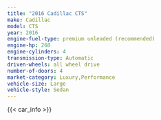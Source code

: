 ```yaml
---
title: "2016 Cadillac CTS"
make: Cadillac
model: CTS
year: 2016
engine-fuel-type: premium unleaded (recommended)
engine-hp: 268
engine-cylinders: 4
transmission-type: Automatic
driven-wheels: all wheel drive
number-of-doors: 4
market-category: Luxury,Performance
vehicle-size: Large
vehicle-style: Sedan
---
```


{{< car_info >}}

